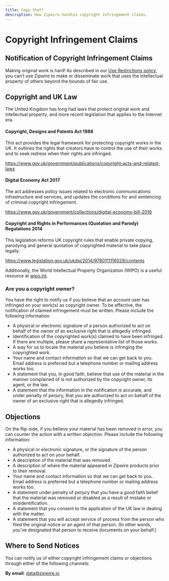 ```yaml
---
title: Copy that?
description: How Zipwire handles copyright infringement claims.
---
```


# Copyright Infringement Claims

## Notification of Copyright Infringement Claims

Making original work is hard! As described in our [Use Restrictions policy](../abuse/index.md), you can’t use Zipwire to make or disseminate work that uses the intellectual property of others beyond the bounds of fair use.

## Copyright and UK Law

The United Kingdom has long had laws that protect original work and intellectual property, and more recent legislation that applies to the Internet era.

#### Copyright, Designs and Patents Act 1988

This act provides the legal framework for protecting copyright works in the UK. It outlines the rights that creators have to control the use of their works and to seek redress when their rights are infringed.

https://www.gov.uk/government/publications/copyright-acts-and-related-laws

#### Digital Economy Act 2017

The act addresses policy issues related to electronic communications infrastructure and services, and updates the conditions for and sentencing of criminal copyright infringement.

https://www.gov.uk/government/collections/digital-economy-bill-2016

#### Copyright and Rights in Performances (Quotation and Parody) Regulations 2014

This legislation reforms UK copyright rules that enable private copying, parodying and general quotation of copyrighted material to take place legally.

https://www.legislation.gov.uk/ukdsi/2014/9780111116029/contents

Additionally, the World Intellectual Property Organization (WIPO) is a useful resource at [wipo.int](https://wipo.int).

### Are you a copyright owner?

You have the right to notify us if you believe that an account user has infringed on your work(s) as copyright owner. To be effective, the notification of claimed infringement must be written. Please include the following information:

- A physical or electronic signature of a person authorized to act on behalf of the owner of an exclusive right that is allegedly infringed.
- Identification of the copyrighted work(s) claimed to have been infringed. If there are multiple, please share a representative list of those works.
- A way for us to locate the material you believe is infringing the copyrighted work.
- Your name and contact information so that we can get back to you. Email address is preferred but a telephone number or mailing address works too.
- A statement that you, in good faith, believe that use of the material in the manner complained of is not authorized by the copyright owner, its agent, or the law.
- A statement that the information in the notification is accurate, and under penalty of perjury, that you are authorized to act on behalf of the owner of an exclusive right that is allegedly infringed.

## Objections

On the flip-side, if you believe your material has been removed in error, you can counter the action with a written objection. Please include the following information:

- A physical or electronic signature, or the signature of the person authorized to act on your behalf.
- A description of the material that was removed.
- A description of where the material appeared in Zipwire products prior to their removal.
- Your name and contact information so that we can get back to you. Email address is preferred but a telephone number or mailing address works too.
- A statement under penalty of perjury that you have a good faith belief that the material was removed or disabled as a result of mistake or misidentification.
- A statement that you consent to the application of the UK law in dealing with the matter.
- A statement that you will accept service of process from the person who filed the original notice or an agent of that person. (In other words, you’ve designated that person to receive documents on your behalf.)

## Where to Send Notices

You can notify us of either copyright infringement claims or objections through either of the following channels:

**By email**: [data@zipwire.io](mailto:data@zipwire.io)
